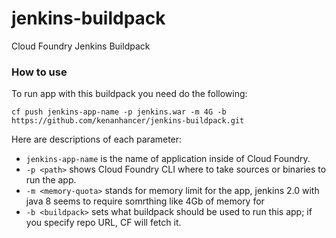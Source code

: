 # jenkins-buildpack
Cloud Foundry Jenkins Buildpack

### How to use

To run app with this buildpack you need do the following: 

```
cf push jenkins-app-name -p jenkins.war -m 4G -b https://github.com/kenanhancer/jenkins-buildpack.git
```

Here are descriptions of each parameter:

* `jenkins-app-name` is the name of application inside of Cloud Foundry.
* `-p <path>` shows Cloud Foundry CLI where to take sources or binaries to run the app.
* `-m <memory-quota>` stands for memory limit for the app, jenkins 2.0 with java 8 seems to require somrthing like 4Gb of memory for 
* `-b <buildpack>` sets what buildpack should be used to run this app; if you specify repo URL, CF will fetch it.